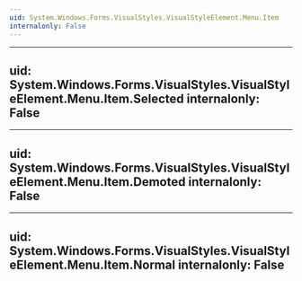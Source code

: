 ```yaml
---
uid: System.Windows.Forms.VisualStyles.VisualStyleElement.Menu.Item
internalonly: False
---
```


---
uid: System.Windows.Forms.VisualStyles.VisualStyleElement.Menu.Item.Selected
internalonly: False
---

---
uid: System.Windows.Forms.VisualStyles.VisualStyleElement.Menu.Item.Demoted
internalonly: False
---

---
uid: System.Windows.Forms.VisualStyles.VisualStyleElement.Menu.Item.Normal
internalonly: False
---
